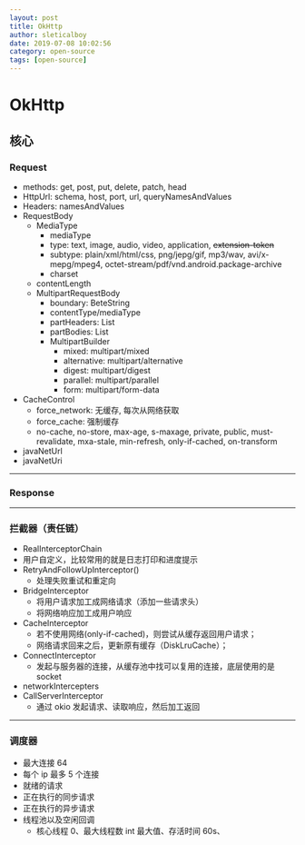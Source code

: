 ```yaml
---
layout: post
title: OkHttp
author: sleticalboy
date: 2019-07-08 10:02:56
category: open-source
tags: [open-source]
---
```


# OkHttp

## 核心

### Request
* methods: get, post, put, delete, patch, head 
* HttpUrl: schema, host, port, url, queryNamesAndValues
* Headers: namesAndValues
* RequestBody
    - MediaType
        + mediaType
        + type: text, image, audio, video, application, <del>extension-token</del>
        + subtype: plain/xml/html/css, png/jepg/gif, mp3/wav, avi/x-mepg/mpeg4, octet-stream/pdf/vnd.android.package-archive
        + charset
    - contentLength
    - MultipartRequestBody
        + boundary: BeteString
        + contentType/mediaType
        + partHeaders: List<Headers>
        + partBodies: List<RequestBody>
        + MultipartBuilder
            - mixed: multipart/mixed
            - alternative: multipart/alternative
            - digest: multipart/digest
            - parallel: multipart/parallel
            - form: multipart/form-data
* CacheControl
    - force_network: 无缓存, 每次从网络获取
    - force_cache: 强制缓存
    - no-cache, no-store, max-age, s-maxage, private, public, must-revalidate, mxa-stale, min-refresh, only-if-cached, on-transform
* javaNetUrl
* javaNetUri
---

### Response 
---

### 拦截器（责任链）
- RealInterceptorChain 
- 用户自定义，比较常用的就是日志打印和进度提示
- RetryAndFollowUpInterceptor()
  - 处理失败重试和重定向
- BridgeInterceptor
  - 将用户请求加工成网络请求（添加一些请求头）
  - 将网络响应加工成用户响应
- CacheInterceptor
  - 若不使用网络(only-if-cached)，则尝试从缓存返回用户请求；
  - 网络请求回来之后，更新原有缓存（DiskLruCache）；
- ConnectInterceptor
  - 发起与服务器的连接，从缓存池中找可以复用的连接，底层使用的是 socket
- networkIntercepters
- CallServerInterceptor
  - 通过 okio 发起请求、读取响应，然后加工返回

---
### 调度器

- 最大连接 64
- 每个 ip 最多 5 个连接
- 就绪的请求
- 正在执行的同步请求
- 正在执行的异步请求
- 线程池以及空闲回调
  - 核心线程 0、最大线程数 int 最大值、存活时间 60s、
